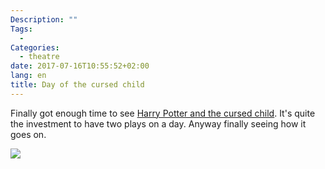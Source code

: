 ```yaml
---
Description: ""
Tags: 
  - 
Categories:
  - theatre
date: 2017-07-16T10:55:52+02:00
lang: en
title: Day of the cursed child
---
```


Finally got enough time to see [Harry Potter and the cursed
child](https://www.harrypottertheplay.com).  It's quite the
investment to have two plays on a day.  Anyway finally
seeing how it goes on.

[
![](https://www.harrypottertheplay.com/uk/content/themes/full-site/build/images/elements/nest-main-tablet.png)](https://www.harrypottertheplay.com/uk/ticket-information/)
